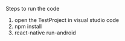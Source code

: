 Steps to run the code

1) open the TestProject in visual studio code
2) npm install
3) react-native run-android
